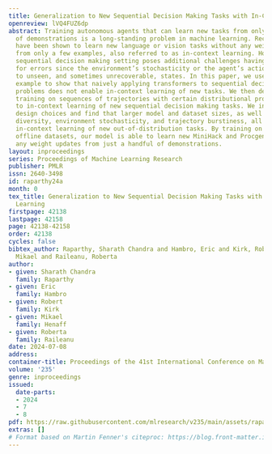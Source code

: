 ```yaml
---
title: Generalization to New Sequential Decision Making Tasks with In-Context Learning
openreview: lVQ4FUZ6dp
abstract: Training autonomous agents that can learn new tasks from only a handful
  of demonstrations is a long-standing problem in machine learning. Recently, transformers
  have been shown to learn new language or vision tasks without any weight updates
  from only a few examples, also referred to as in-context learning. However, the
  sequential decision making setting poses additional challenges having a lower tolerance
  for errors since the environment’s stochasticity or the agent’s actions can lead
  to unseen, and sometimes unrecoverable, states. In this paper, we use an illustrative
  example to show that naively applying transformers to sequential decision making
  problems does not enable in-context learning of new tasks. We then demonstrate how
  training on sequences of trajectories with certain distributional properties leads
  to in-context learning of new sequential decision making tasks. We investigate different
  design choices and find that larger model and dataset sizes, as well as more task
  diversity, environment stochasticity, and trajectory burstiness, all result in better
  in-context learning of new out-of-distribution tasks. By training on large diverse
  offline datasets, our model is able to learn new MiniHack and Procgen tasks without
  any weight updates from just a handful of demonstrations.
layout: inproceedings
series: Proceedings of Machine Learning Research
publisher: PMLR
issn: 2640-3498
id: raparthy24a
month: 0
tex_title: Generalization to New Sequential Decision Making Tasks with In-Context
  Learning
firstpage: 42138
lastpage: 42158
page: 42138-42158
order: 42138
cycles: false
bibtex_author: Raparthy, Sharath Chandra and Hambro, Eric and Kirk, Robert and Henaff,
  Mikael and Raileanu, Roberta
author:
- given: Sharath Chandra
  family: Raparthy
- given: Eric
  family: Hambro
- given: Robert
  family: Kirk
- given: Mikael
  family: Henaff
- given: Roberta
  family: Raileanu
date: 2024-07-08
address:
container-title: Proceedings of the 41st International Conference on Machine Learning
volume: '235'
genre: inproceedings
issued:
  date-parts:
  - 2024
  - 7
  - 8
pdf: https://raw.githubusercontent.com/mlresearch/v235/main/assets/raparthy24a/raparthy24a.pdf
extras: []
# Format based on Martin Fenner's citeproc: https://blog.front-matter.io/posts/citeproc-yaml-for-bibliographies/
---
```

